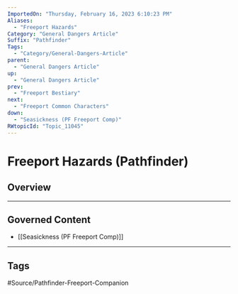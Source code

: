 ```yaml
---
ImportedOn: "Thursday, February 16, 2023 6:10:23 PM"
Aliases:
  - "Freeport Hazards"
Category: "General Dangers Article"
Suffix: "Pathfinder"
Tags:
  - "Category/General-Dangers-Article"
parent:
  - "General Dangers Article"
up:
  - "General Dangers Article"
prev:
  - "Freeport Bestiary"
next:
  - "Freeport Common Characters"
down:
  - "Seasickness (PF Freeport Comp)"
RWtopicId: "Topic_11045"
---
```

# Freeport Hazards (Pathfinder)
## Overview
---
## Governed Content
- [[Seasickness (PF Freeport Comp)]]


---
## Tags
#Source/Pathfinder-Freeport-Companion

